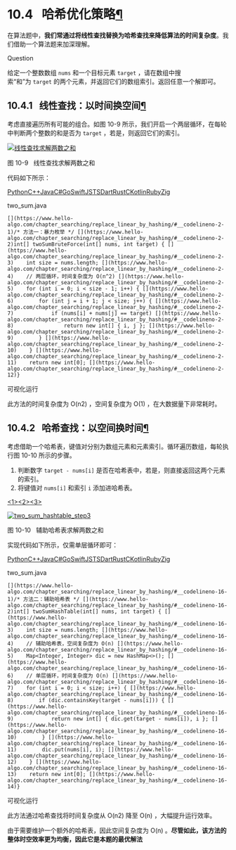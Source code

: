 # 10.4   哈希优化策略[¶](https://www.hello-algo.com/chapter_searching/replace_linear_by_hashing/#104 "Permanent link")

在算法题中，**我们常通过将线性查找替换为哈希查找来降低算法的时间复杂度**。我们借助一个算法题来加深理解。

Question

给定一个整数数组 `nums` 和一个目标元素 `target` ，请在数组中搜索“和”为 `target` 的两个元素，并返回它们的数组索引。返回任意一个解即可。

## 10.4.1   线性查找：以时间换空间[¶](https://www.hello-algo.com/chapter_searching/replace_linear_by_hashing/#1041 "Permanent link")

考虑直接遍历所有可能的组合。如图 10-9 所示，我们开启一个两层循环，在每轮中判断两个整数的和是否为 `target` ，若是，则返回它们的索引。

[![线性查找求解两数之和](https://www.hello-algo.com/chapter_searching/replace_linear_by_hashing.assets/two_sum_brute_force.png)](https://www.hello-algo.com/chapter_searching/replace_linear_by_hashing.assets/two_sum_brute_force.png)

图 10-9   线性查找求解两数之和

代码如下所示：

[Python](https://www.hello-algo.com/chapter_searching/replace_linear_by_hashing/#__tabbed_1_1)[C++](https://www.hello-algo.com/chapter_searching/replace_linear_by_hashing/#__tabbed_1_2)[Java](https://www.hello-algo.com/chapter_searching/replace_linear_by_hashing/#__tabbed_1_3)[C#](https://www.hello-algo.com/chapter_searching/replace_linear_by_hashing/#__tabbed_1_4)[Go](https://www.hello-algo.com/chapter_searching/replace_linear_by_hashing/#__tabbed_1_5)[Swift](https://www.hello-algo.com/chapter_searching/replace_linear_by_hashing/#__tabbed_1_6)[JS](https://www.hello-algo.com/chapter_searching/replace_linear_by_hashing/#__tabbed_1_7)[TS](https://www.hello-algo.com/chapter_searching/replace_linear_by_hashing/#__tabbed_1_8)[Dart](https://www.hello-algo.com/chapter_searching/replace_linear_by_hashing/#__tabbed_1_9)[Rust](https://www.hello-algo.com/chapter_searching/replace_linear_by_hashing/#__tabbed_1_10)[C](https://www.hello-algo.com/chapter_searching/replace_linear_by_hashing/#__tabbed_1_11)[Kotlin](https://www.hello-algo.com/chapter_searching/replace_linear_by_hashing/#__tabbed_1_12)[Ruby](https://www.hello-algo.com/chapter_searching/replace_linear_by_hashing/#__tabbed_1_13)[Zig](https://www.hello-algo.com/chapter_searching/replace_linear_by_hashing/#__tabbed_1_14)

two_sum.java

`[](https://www.hello-algo.com/chapter_searching/replace_linear_by_hashing/#__codelineno-2-1)/* 方法一：暴力枚举 */ [](https://www.hello-algo.com/chapter_searching/replace_linear_by_hashing/#__codelineno-2-2)int[] twoSumBruteForce(int[] nums, int target) { [](https://www.hello-algo.com/chapter_searching/replace_linear_by_hashing/#__codelineno-2-3)    int size = nums.length; [](https://www.hello-algo.com/chapter_searching/replace_linear_by_hashing/#__codelineno-2-4)    // 两层循环，时间复杂度为 O(n^2) [](https://www.hello-algo.com/chapter_searching/replace_linear_by_hashing/#__codelineno-2-5)    for (int i = 0; i < size - 1; i++) { [](https://www.hello-algo.com/chapter_searching/replace_linear_by_hashing/#__codelineno-2-6)        for (int j = i + 1; j < size; j++) { [](https://www.hello-algo.com/chapter_searching/replace_linear_by_hashing/#__codelineno-2-7)            if (nums[i] + nums[j] == target) [](https://www.hello-algo.com/chapter_searching/replace_linear_by_hashing/#__codelineno-2-8)                return new int[] { i, j }; [](https://www.hello-algo.com/chapter_searching/replace_linear_by_hashing/#__codelineno-2-9)        } [](https://www.hello-algo.com/chapter_searching/replace_linear_by_hashing/#__codelineno-2-10)    } [](https://www.hello-algo.com/chapter_searching/replace_linear_by_hashing/#__codelineno-2-11)    return new int[0]; [](https://www.hello-algo.com/chapter_searching/replace_linear_by_hashing/#__codelineno-2-12)}`

可视化运行

[](https://pythontutor.com/iframe-embed.html#code=def%20two_sum_brute_force%28nums%3A%20list%5Bint%5D,%20target%3A%20int%29%20-%3E%20list%5Bint%5D%3A%0A%20%20%20%20%22%22%22%E6%96%B9%E6%B3%95%E4%B8%80%EF%BC%9A%E6%9A%B4%E5%8A%9B%E6%9E%9A%E4%B8%BE%22%22%22%0A%20%20%20%20%23%20%E4%B8%A4%E5%B1%82%E5%BE%AA%E7%8E%AF%EF%BC%8C%E6%97%B6%E9%97%B4%E5%A4%8D%E6%9D%82%E5%BA%A6%E4%B8%BA%20O%28n%5E2%29%0A%20%20%20%20for%20i%20in%20range%28len%28nums%29%20-%201%29%3A%0A%20%20%20%20%20%20%20%20for%20j%20in%20range%28i%20%2B%201,%20len%28nums%29%29%3A%0A%20%20%20%20%20%20%20%20%20%20%20%20if%20nums%5Bi%5D%20%2B%20nums%5Bj%5D%20%3D%3D%20target%3A%0A%20%20%20%20%20%20%20%20%20%20%20%20%20%20%20%20return%20%5Bi,%20j%5D%0A%20%20%20%20return%20%5B%5D%0A%0A%22%22%22Driver%20Code%22%22%22%0Aif%20__name__%20%3D%3D%20%22__main__%22%3A%0A%20%20%20%20nums%20%3D%20%5B2,%207,%2011,%2015%5D%0A%20%20%20%20target%20%3D%2013%0A%20%20%20%20res%20%3D%20two_sum_brute_force%28nums,%20target%29&codeDivHeight=800&codeDivWidth=600&cumulative=false&curInstr=5&heapPrimitives=nevernest&origin=opt-frontend.js&py=311&rawInputLstJSON=%5B%5D&textReferences=false)

此方法的时间复杂度为 O(n2) ，空间复杂度为 O(1) ，在大数据量下非常耗时。

## 10.4.2   哈希查找：以空间换时间[¶](https://www.hello-algo.com/chapter_searching/replace_linear_by_hashing/#1042 "Permanent link")

考虑借助一个哈希表，键值对分别为数组元素和元素索引。循环遍历数组，每轮执行图 10-10 所示的步骤。

1. 判断数字 `target - nums[i]` 是否在哈希表中，若是，则直接返回这两个元素的索引。
2. 将键值对 `nums[i]` 和索引 `i` 添加进哈希表。

[<1>](https://www.hello-algo.com/chapter_searching/replace_linear_by_hashing/#__tabbed_2_1)[<2>](https://www.hello-algo.com/chapter_searching/replace_linear_by_hashing/#__tabbed_2_2)[<3>](https://www.hello-algo.com/chapter_searching/replace_linear_by_hashing/#__tabbed_2_3)

[![two_sum_hashtable_step3](https://www.hello-algo.com/chapter_searching/replace_linear_by_hashing.assets/two_sum_hashtable_step3.png)](https://www.hello-algo.com/chapter_searching/replace_linear_by_hashing.assets/two_sum_hashtable_step3.png)

图 10-10   辅助哈希表求解两数之和

实现代码如下所示，仅需单层循环即可：

[Python](https://www.hello-algo.com/chapter_searching/replace_linear_by_hashing/#__tabbed_3_1)[C++](https://www.hello-algo.com/chapter_searching/replace_linear_by_hashing/#__tabbed_3_2)[Java](https://www.hello-algo.com/chapter_searching/replace_linear_by_hashing/#__tabbed_3_3)[C#](https://www.hello-algo.com/chapter_searching/replace_linear_by_hashing/#__tabbed_3_4)[Go](https://www.hello-algo.com/chapter_searching/replace_linear_by_hashing/#__tabbed_3_5)[Swift](https://www.hello-algo.com/chapter_searching/replace_linear_by_hashing/#__tabbed_3_6)[JS](https://www.hello-algo.com/chapter_searching/replace_linear_by_hashing/#__tabbed_3_7)[TS](https://www.hello-algo.com/chapter_searching/replace_linear_by_hashing/#__tabbed_3_8)[Dart](https://www.hello-algo.com/chapter_searching/replace_linear_by_hashing/#__tabbed_3_9)[Rust](https://www.hello-algo.com/chapter_searching/replace_linear_by_hashing/#__tabbed_3_10)[C](https://www.hello-algo.com/chapter_searching/replace_linear_by_hashing/#__tabbed_3_11)[Kotlin](https://www.hello-algo.com/chapter_searching/replace_linear_by_hashing/#__tabbed_3_12)[Ruby](https://www.hello-algo.com/chapter_searching/replace_linear_by_hashing/#__tabbed_3_13)[Zig](https://www.hello-algo.com/chapter_searching/replace_linear_by_hashing/#__tabbed_3_14)

two_sum.java

`[](https://www.hello-algo.com/chapter_searching/replace_linear_by_hashing/#__codelineno-16-1)/* 方法二：辅助哈希表 */ [](https://www.hello-algo.com/chapter_searching/replace_linear_by_hashing/#__codelineno-16-2)int[] twoSumHashTable(int[] nums, int target) { [](https://www.hello-algo.com/chapter_searching/replace_linear_by_hashing/#__codelineno-16-3)    int size = nums.length; [](https://www.hello-algo.com/chapter_searching/replace_linear_by_hashing/#__codelineno-16-4)    // 辅助哈希表，空间复杂度为 O(n) [](https://www.hello-algo.com/chapter_searching/replace_linear_by_hashing/#__codelineno-16-5)    Map<Integer, Integer> dic = new HashMap<>(); [](https://www.hello-algo.com/chapter_searching/replace_linear_by_hashing/#__codelineno-16-6)    // 单层循环，时间复杂度为 O(n) [](https://www.hello-algo.com/chapter_searching/replace_linear_by_hashing/#__codelineno-16-7)    for (int i = 0; i < size; i++) { [](https://www.hello-algo.com/chapter_searching/replace_linear_by_hashing/#__codelineno-16-8)        if (dic.containsKey(target - nums[i])) { [](https://www.hello-algo.com/chapter_searching/replace_linear_by_hashing/#__codelineno-16-9)            return new int[] { dic.get(target - nums[i]), i }; [](https://www.hello-algo.com/chapter_searching/replace_linear_by_hashing/#__codelineno-16-10)        } [](https://www.hello-algo.com/chapter_searching/replace_linear_by_hashing/#__codelineno-16-11)        dic.put(nums[i], i); [](https://www.hello-algo.com/chapter_searching/replace_linear_by_hashing/#__codelineno-16-12)    } [](https://www.hello-algo.com/chapter_searching/replace_linear_by_hashing/#__codelineno-16-13)    return new int[0]; [](https://www.hello-algo.com/chapter_searching/replace_linear_by_hashing/#__codelineno-16-14)}`

可视化运行

[](https://pythontutor.com/iframe-embed.html#code=def%20two_sum_hash_table%28nums%3A%20list%5Bint%5D,%20target%3A%20int%29%20-%3E%20list%5Bint%5D%3A%0A%20%20%20%20%22%22%22%E6%96%B9%E6%B3%95%E4%BA%8C%EF%BC%9A%E8%BE%85%E5%8A%A9%E5%93%88%E5%B8%8C%E8%A1%A8%22%22%22%0A%20%20%20%20%23%20%E8%BE%85%E5%8A%A9%E5%93%88%E5%B8%8C%E8%A1%A8%EF%BC%8C%E7%A9%BA%E9%97%B4%E5%A4%8D%E6%9D%82%E5%BA%A6%E4%B8%BA%20O%28n%29%0A%20%20%20%20dic%20%3D%20%7B%7D%0A%20%20%20%20%23%20%E5%8D%95%E5%B1%82%E5%BE%AA%E7%8E%AF%EF%BC%8C%E6%97%B6%E9%97%B4%E5%A4%8D%E6%9D%82%E5%BA%A6%E4%B8%BA%20O%28n%29%0A%20%20%20%20for%20i%20in%20range%28len%28nums%29%29%3A%0A%20%20%20%20%20%20%20%20if%20target%20-%20nums%5Bi%5D%20in%20dic%3A%0A%20%20%20%20%20%20%20%20%20%20%20%20return%20%5Bdic%5Btarget%20-%20nums%5Bi%5D%5D,%20i%5D%0A%20%20%20%20%20%20%20%20dic%5Bnums%5Bi%5D%5D%20%3D%20i%0A%20%20%20%20return%20%5B%5D%0A%0A%22%22%22Driver%20Code%22%22%22%0Aif%20__name__%20%3D%3D%20%22__main__%22%3A%0A%20%20%20%20nums%20%3D%20%5B2,%207,%2011,%2015%5D%0A%20%20%20%20target%20%3D%2013%0A%20%20%20%20res%20%3D%20two_sum_hash_table%28nums,%20target%29&codeDivHeight=800&codeDivWidth=600&cumulative=false&curInstr=5&heapPrimitives=nevernest&origin=opt-frontend.js&py=311&rawInputLstJSON=%5B%5D&textReferences=false)

此方法通过哈希查找将时间复杂度从 O(n2) 降至 O(n) ，大幅提升运行效率。

由于需要维护一个额外的哈希表，因此空间复杂度为 O(n) 。**尽管如此，该方法的整体时空效率更为均衡，因此它是本题的最优解法**